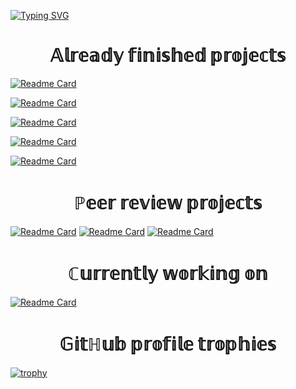 [![Typing SVG](https://readme-typing-svg.demolab.com?font=Secular+One&size=30&pause=1000&color=F7F7F7&center=true&width=550&lines=Hi+there%2C+my+name+is+Sergey;I'm+studying+computer+science;Here's+the+main+projects;I've+been+working+on)](https://git.io/typing-svg)

<h1 align="center">𝔸𝕝𝕣𝕖𝕒𝕕𝕪 𝕗𝕚𝕟𝕚𝕤𝕙𝕖𝕕 𝕡𝕣𝕠𝕛𝕖𝕔𝕥𝕤</h1>

[![Readme Card](https://github-readme-stats.vercel.app/api/pin/?username=Chernosmaga&repo=java-kanban)](https://github.com/Chernosmaga/java-kanban)

[![Readme Card](https://github-readme-stats.vercel.app/api/pin/?username=Chernosmaga&repo=hangman-game)](https://github.com/Chernosmaga/hangman-game)

[![Readme Card](https://github-readme-stats.vercel.app/api/pin/?username=Chernosmaga&repo=salary-counter)](https://github.com/Chernosmaga/salary-counter)

[![Readme Card](https://github-readme-stats.vercel.app/api/pin/?username=Chernosmaga&repo=java-sprint1-hw)](https://github.com/Chernosmaga/java-sprint1-hw)

[![Readme Card](https://github-readme-stats.vercel.app/api/pin/?username=Chernosmaga&repo=java-sprint2-hw)](https://github.com/Chernosmaga/java-sprint2-hw)

<h1 align="center">ℙ𝕖𝕖𝕣 𝕣𝕖𝕧𝕚𝕖𝕨 𝕡𝕣𝕠𝕛𝕖𝕔𝕥𝕤</h1>

[![Readme Card](https://github-readme-stats.vercel.app/api/pin/?username=Chernosmaga&repo=reverse-polish-notation)](https://github.com/Chernosmaga/reverse-polish-notation)
[![Readme Card](https://github-readme-stats.vercel.app/api/pin/?username=Chernosmaga&repo=m1-t12-code-style)](https://github.com/Chernosmaga/m1-t12-code-style)
[![Readme Card](https://github-readme-stats.vercel.app/api/pin/?username=Chernosmaga&repo=leap-year)](https://github.com/Chernosmaga/leap-year)

<h1 align="center">ℂ𝕦𝕣𝕣𝕖𝕟𝕥𝕝𝕪 𝕨𝕠𝕣𝕜𝕚𝕟𝕘 𝕠𝕟</h1>

[![Readme Card](https://github-readme-stats.vercel.app/api/pin/?username=Chernosmaga&repo=java-filmorate)](https://github.com/Chernosmaga/java-filmorate)

<h1 align="center">𝔾𝕚𝕥ℍ𝕦𝕓 𝕡𝕣𝕠𝕗𝕚𝕝𝕖 𝕥𝕣𝕠𝕡𝕙𝕚𝕖𝕤</h1>

[![trophy](https://github-profile-trophy.vercel.app/?username=Chernosmaga)](https://github.com/ryo-ma/github-profile-trophy)
